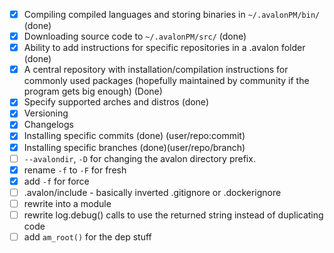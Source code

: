 - [x] Compiling compiled languages and storing binaries in `~/.avalonPM/bin/` (done)
- [x] Downloading source code to `~/.avalonPM/src/` (done)
- [x] Ability to add instructions for specific repositories in a .avalon folder (done)
- [x] A central repository with installation/compilation instructions for commonly used packages 
    (hopefully maintained by community if the program gets big enough) (Done)
- [x] Specify supported arches and distros (done)
- [x] Versioning
- [x] Changelogs
- [x] Installing specific commits (done) (user/repo:commit)
- [x] Installing specific branches (done)(user/repo/branch)
- [ ] `--avalondir`, `-D` for changing the avalon directory prefix.
- [x] rename `-f` to `-F` for fresh
- [x] add `-f` for force
- [ ] .avalon/include - basically inverted .gitignore or .dockerignore
- [ ] rewrite into a module
- [ ] rewrite log.debug() calls to use the returned string instead of duplicating code
- [ ] add `am_root()` for the dep stuff
